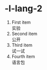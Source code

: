 # -l-lang-2
<ol>
  <li>First item</li>实验
  <li>Second item</li>公开
  <li>Third item</li>试一试
  <li>Fourth item</li>语言包
</ol>
